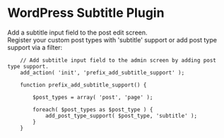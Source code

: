 # WordPress Subtitle Plugin
Add a subtitle input field to the post edit screen.   
Register your custom post types with 'subtitle' support or add post type support via a filter: 

```
	// Add subtitle input field to the admin screen by adding post type support. 
	add_action( 'init', 'prefix_add_subtitle_support' );

	function prefix_add_subtitle_support() {

		$post_types = array( 'post', 'page' );

		foreach( $post_types as $post_type ) {
			add_post_type_support( $post_type, 'subtitle' );
		}
	}
```